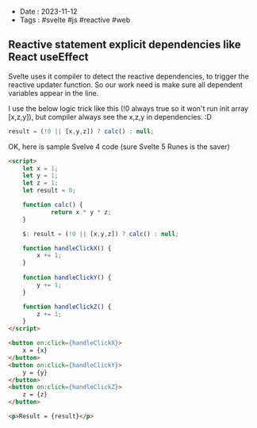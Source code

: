 - Date : 2023-11-12
- Tags : #svelte #js #reactive #web

## Reactive statement explicit dependencies like React useEffect

Svelte uses it compiler to detect the reactive dependencies, to trigger the reactive updater function. So our work need is make sure all dependent variables appear in the line.

I use the below logic trick like this (!0 always true so it won't run init array [x,z,y]), but compiler always see the x,z,y in dependencies. :D

```js
result = (!0 || [x,y,z]) ? calc() : null;
```

OK, here is sample Svelve 4 code (sure Svelte 5 Runes is the saver)

```html
<script>
	let x = 1;
	let y = 1;	
	let z = 1;	
	let result = 0;

	function calc() {
			return x * y * z;
	}

	$: result = (!0 || [x,y,z]) ? calc() : null;

	function handleClickX() {
		x += 1;
	}
	
	function handleClickY() {
		y += 1;
	}

	function handleClickZ() {
		z += 1;
	}
</script>

<button on:click={handleClickX}>
	x = {x}
</button>
<button on:click={handleClickY}>
	y = {y}
</button>
<button on:click={handleClickZ}>
	z = {z}
</button>

<p>Result = {result}</p>
```


